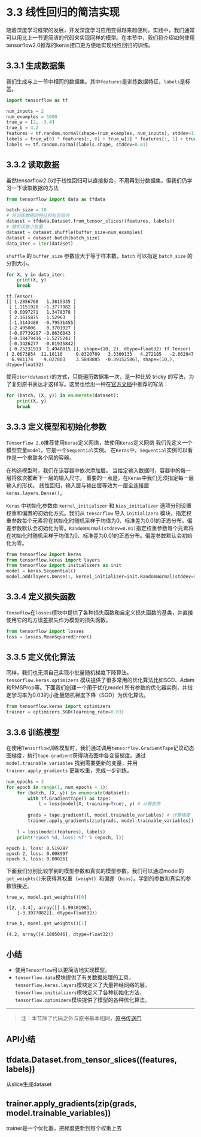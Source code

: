 # 3.3 线性回归的简洁实现

随着深度学习框架的发展，开发深度学习应用变得越来越便利。实践中，我们通常可以用比上一节更简洁的代码来实现同样的模型。在本节中，我们将介绍如何使用tensorflow2.0推荐的keras接口更方便地实现线性回归的训练。

## 3.3.1 生成数据集

我们生成与上一节中相同的数据集。其中`features`是训练数据特征，`labels`是标签。

```python
import tensorflow as tf

num_inputs = 2
num_examples = 1000
true_w = [2, -3.4]
true_b = 4.2
features = tf.random.normal(shape=(num_examples, num_inputs), stddev=1)
labels = true_w[0] * features[:, 0] + true_w[1] * features[:, 1] + true_b
labels += tf.random.normal(labels.shape, stddev=0.01)
```

## 3.3.2 读取数据

虽然tensorflow2.0对于线性回归可以直接拟合，不用再划分数据集，但我们仍学习一下读取数据的方法


```python
from tensorflow import data as tfdata

batch_size = 10
# 将训练数据的特征和标签组合
dataset = tfdata.Dataset.from_tensor_slices((features, labels))
# 随机读取小批量
dataset = dataset.shuffle(buffer_size=num_examples) 
dataset = dataset.batch(batch_size)
data_iter = iter(dataset)
```

`shuffle` 的 `buffer_size` 参数应大于等于样本数，`batch` 可以指定 `batch_size` 的分割大小。

```python
for X, y in data_iter:
    print(X, y)
    break
```
    tf.Tensor(
    [[ 1.2856768   1.3815335 ]
     [ 1.1151928  -1.3777982 ]
     [ 0.6097271   1.3478378 ]
     [ 2.1615875   1.52963   ]
     [-1.3143488  -0.79531455]
     [-2.495006    0.3701927 ]
     [-0.07739297 -0.8636043 ]
     [-0.18479416 -1.5275241 ]
     [-0.3426277  -0.01935842]
     [ 0.25231913  1.4940815 ]], shape=(10, 2), dtype=float32) tf.Tensor(
    [ 2.0673854  11.10116     0.8320709   3.3300133   4.272185   -2.062947
      6.981174    9.027803    3.5848885  -0.39152586], shape=(10,),     dtype=float32)

使用`iter(dataset)`的方式，只能遍历数据集一次，是一种比较 tricky 的写法，为了复刻原书表达才这样写。这里也给出一种在[官方文档](https://www.tensorflow.org/guide/eager?hl=zh_cn#computing_gradients)中推荐的写法：

```python
for (batch, (X, y)) in enumerate(dataset):
    print(X, y)
    break
```

## 3.3.3 定义模型和初始化参数

`Tensorflow 2.0`推荐使用`Keras`定义网络，故使用`Keras`定义网络
我们先定义一个模型变量`model`，它是一个`Sequential`实例。
在`Keras`中，`Sequential`实例可以看作是一个串联各个层的容器。

在构造模型时，我们在该容器中依次添加层。
当给定输入数据时，容器中的每一层将依次推断下一层的输入尺寸。
重要的一点是，在`Keras`中我们无须指定每一层输入的形状。
线性回归，输入层与输出层等效为一层全连接层`keras.layers.Dense()`。

`Keras` 中初始化参数由 `kernel_initializer` 和 `bias_initializer` 选项分别设置权重和偏置的初始化方式。我们从 `tensorflow` 导入 `initializers` 模块，指定权重参数每个元素将在初始化时随机采样于均值为0、标准差为0.01的正态分布。偏差参数默认会初始化为零。`RandomNormal(stddev=0.01)`指定权重参数每个元素将在初始化时随机采样于均值为0、标准差为0.01的正态分布。偏差参数默认会初始化为零。
```python
from tensorflow import keras
from tensorflow.keras import layers
from tensorflow import initializers as init
model = keras.Sequential()
model.add(layers.Dense(1, kernel_initializer=init.RandomNormal(stddev=0.01)))
```

## 3.3.4 定义损失函数

`Tensoflow`在`losses`模块中提供了各种损失函数和自定义损失函数的基类，并直接使用它的均方误差损失作为模型的损失函数。

```python
from tensorflow import losses
loss = losses.MeanSquaredError()
```
## 3.3.5 定义优化算法

同样，我们也无须自己实现小批量随机梯度下降算法。`tensorflow.keras.optimizers` 模块提供了很多常用的优化算法比如SGD、Adam和RMSProp等。下面我们创建一个用于优化model 所有参数的优化器实例，并指定学习率为0.03的小批量随机梯度下降（SGD）为优化算法。

```python
from tensorflow.keras import optimizers
trainer = optimizers.SGD(learning_rate=0.03)
```

## 3.3.6 训练模型

在使用`Tensorflow`训练模型时，我们通过调用`tensorflow.GradientTape`记录动态图梯度，执行`tape.gradient`获得动态图中各变量梯度。通过 `model.trainable_variables` 找到需要更新的变量，并用 `trainer.apply_gradients` 更新权重，完成一步训练。

```python
num_epochs = 3
for epoch in range(1, num_epochs + 1):
    for (batch, (X, y)) in enumerate(dataset):
        with tf.GradientTape() as tape:
            l = loss(model(X, training=True), y) # 计算损失
        
        grads = tape.gradient(l, model.trainable_variables) # 计算梯度
        trainer.apply_gradients(zip(grads, model.trainable_variables)) # 更新权重
    
    l = loss(model(features), labels)
    print('epoch %d, loss: %f' % (epoch, l))
```

    epoch 1, loss: 0.519287
    epoch 2, loss: 0.008997
    epoch 3, loss: 0.000261



下面我们分别比较学到的模型参数和真实的模型参数。我们可以通过model的`get_weights()`来获得其权重（`weight`）和偏差（`bias`）。学到的参数和真实的参数很接近。


```python
true_w, model.get_weights()[0]
```
    ([2, -3.4], array([[ 1.9930198],
        [-3.3977082]], dtype=float32))




```python
true_b, model.get_weights()[1]
```

    (4.2, array([4.1895046], dtype=float32))


## 小结

* 使用`Tensorflow`可以更简洁地实现模型。
* `tensorflow.data`模块提供了有关数据处理的工具，`tensorflow.keras.layers`模块定义了大量神经网络的层，`tensorflow.initializers`模块定义了各种初始化方法，`tensorflow.optimizers`模块提供了模型的各种优化算法。

-----------
> 注：本节除了代码之外与原书基本相同，[原书传送门](https://zh.d2l.ai/chapter_deep-learning-basics/linear-regression-gluon.html)



## API小结



## tfdata.Dataset.from_tensor_slices((features, labels))

从slice生成dataset

## trainer.apply_gradients(zip(grads, model.trainable_variables))

trainer是一个优化器，把梯度更新到每个权重上去